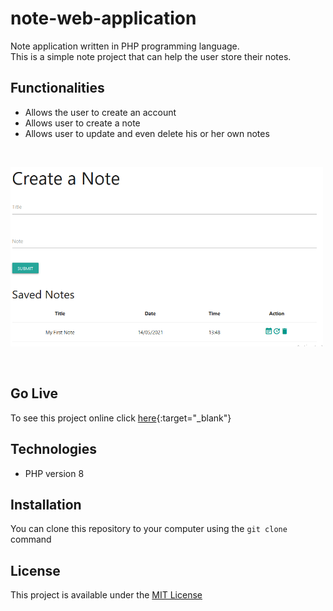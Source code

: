 # note-web-application

Note application written in PHP programming language.      
This is a simple note project that can help the user store their notes.

## Functionalities
* Allows the user to create an account
* Allows user to create a note
* Allows user to update and even delete his or her own notes    

&nbsp;  

<img src="img/notepage.png" alt="notepage" width = "500px">

&nbsp;  

## Go Live
To see this project online click [here](https://notewebapplication.herokuapp.com){:target="_blank"}

## Technologies
* PHP version 8

## Installation
You can clone this repository to your computer using the `git clone` command  



## License
This project is available under the [MIT License](LICENSE)
